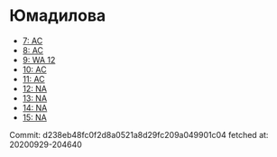 # Юмадилова
- [7: AC](7.md)
- [8: AC](8.md)
- [9: WA 12](9.md)
- [10: AC](10.md)
- [11: AC](11.md)
- [12: NA](12.md)
- [13: NA](13.md)
- [14: NA](14.md)
- [15: NA](15.md)

Commit: d238eb48fc0f2d8a0521a8d29fc209a049901c04
 fetched at: 20200929-204640
